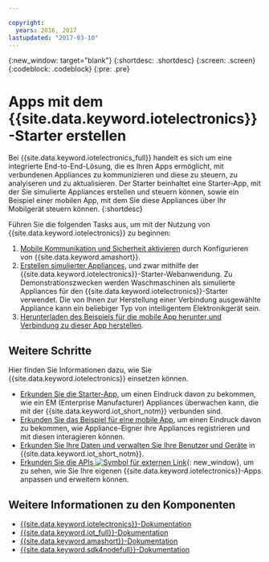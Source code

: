 ```yaml
---

copyright:
  years: 2016, 2017
lastupdated: "2017-03-10"
---
```


<!-- Common attributes used in the template are defined as follows: -->
{:new_window: target="blank"}
{:shortdesc: .shortdesc}
{:screen: .screen}
{:codeblock: .codeblock}
{:pre: .pre}

<!-- Note to writers - index.md and iot4egettingstarted.md are (almost) duplicates and a change to one should be made to both. index.md appears within the product app as the getting started page. iot4egettingstarted.md appears as the top level topic in the docs toc. -->

# Apps mit dem {{site.data.keyword.iotelectronics}}-Starter erstellen

Bei {{site.data.keyword.iotelectronics_full}} handelt es sich um eine integrierte End-to-End-Lösung, die es Ihren Apps ermöglicht, mit verbundenen Appliances zu kommunizieren und diese zu steuern, zu analyiseren und zu aktualisieren. Der Starter beinhaltet eine Starter-App, mit der Sie simulierte Appliances erstellen und steuern können, sowie ein Beispiel einer mobilen App, mit dem Sie diese Appliances über Ihr Mobilgerät steuern können.
{:shortdesc}

Führen Sie die folgenden Tasks aus, um mit der Nutzung von {{site.data.keyword.iotelectronics}} zu beginnen:

1. [Mobile Kommunikation und Sicherheit aktivieren](https://console.ng.bluemix.net/docs/starters/IotElectronics/iotelectronics_config_mca.html) durch Konfigurieren von {{site.data.keyword.amashort}}.
2. [Erstellen simulierter Appliances](https://console.ng.bluemix.net/docs/starters/IotElectronics/iot4ecreatingappliances.html), und zwar mithilfe der {{site.data.keyword.iotelectronics}}-Starter-Webanwendung. Zu Demonstrationszwecken werden Waschmaschinen als simulierte Appliances für den {{site.data.keyword.iotelectronics}}-Starter verwendet. Die von Ihnen zur Herstellung einer Verbindung ausgewählte Appliance kann ein beliebiger Typ von intelligentem Elektronikgerät sein.
3. [Herunterladen des Beispiels für die mobile App herunter und Verbindung zu dieser App herstellen](https://console.ng.bluemix.net/docs/starters/IotElectronics/iotelectronics_config_mobile.html).


## Weitere Schritte
Hier finden Sie Informationen dazu, wie Sie {{site.data.keyword.iotelectronics}} einsetzen können.

- [Erkunden Sie die Starter-App](https://console.ng.bluemix.net/docs/starters/IotElectronics/iot4ecreatingappliances.html), um einen Eindruck davon zu bekommen, wie ein EM (Enterprise Manufacturer) Appliances überwachen kann, die mit der {{site.data.keyword.iot_short_notm}} verbunden sind.
- [Erkunden Sie das Beispiel für eine mobile App](https://console.ng.bluemix.net/docs/starters/IotElectronics/iotelectronics_config_mobile.html), um einen Eindruck davon zu bekommen, wie Appliance-Eigner ihre Appliances registrieren und mit diesen interagieren können.
- [Erkunden Sie Ihre Daten und verwalten Sie Ihre Benutzer und Geräte](iotelectronics_dashboard.html) in {{site.data.keyword.iot_short_notm}}.
- [Erkunden Sie die APIs ![Symbol für externen Link](../../icons/launch-glyph.svg)](http://ibmiotforelectronics.mybluemix.net/public/iot4eregistrationapi.html){: new_window}, um zu sehen, wie Sie Ihre eigenen {{site.data.keyword.iotelectronics}}-Apps anpassen und erweitern können.

## Weitere Informationen zu den Komponenten
- [{{site.data.keyword.iotelectronics}}-Dokumentation](iotelectronics_overview.html)
- [{{site.data.keyword.iot_full}}-Dokumentation](https://console.ng.bluemix.net/docs/services/IoT/index.html)
-  [{{site.data.keyword.amashort}}-Dokumentation](https://console.ng.bluemix.net/docs/services/mobileaccess/overview.html)
- [{{site.data.keyword.sdk4nodefull}}-Dokumentation](https://console.ng.bluemix.net/docs/runtimes/nodejs/index.html#nodejs_runtime)
